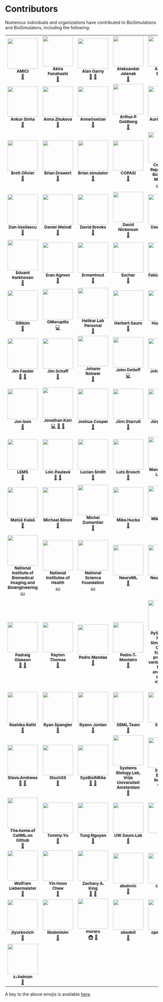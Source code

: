 # Contributors

Numerous individuals and organizations have contributed to BioSimulations and BioSimulators, including the following:

<!-- ALL-CONTRIBUTORS-LIST:START - Do not remove or modify this section -->
<!-- prettier-ignore-start -->
<!-- markdownlint-disable -->
<table>
  <tr>
    <td align="center"><a href="https://github.com/AMICI-dev"><img src="https://avatars.githubusercontent.com/u/68919097?v=4?s=100" width="100px;" alt=""/><br /><sub><b>AMICI</b></sub></a><br /><a href="#tool-AMICI-dev" title="Tools">🔧</a></td>
    <td align="center"><a href="https://fun.bio.keio.ac.jp/"><img src="https://avatars.githubusercontent.com/u/1589676?v=4?s=100" width="100px;" alt=""/><br /><sub><b>Akira Funahashi</b></sub></a><br /><a href="#tool-funasoul" title="Tools">🔧</a></td>
    <td align="center"><a href="https://hellix.com/Alan/"><img src="https://avatars.githubusercontent.com/u/602265?v=4?s=100" width="100px;" alt=""/><br /><sub><b>Alan Garny</b></sub></a><br /><a href="#ideas-agarny" title="Ideas, Planning, & Feedback">🤔</a> <a href="#data-agarny" title="Data">🔣</a></td>
    <td align="center"><a href="https://github.com/ajelenak"><img src="https://avatars.githubusercontent.com/u/7267124?v=4?s=100" width="100px;" alt=""/><br /><sub><b>Aleksandar Jelenak</b></sub></a><br /><a href="#tool-ajelenak" title="Tools">🔧</a></td>
    <td align="center"><a href="https://github.com/ASinanSaglam"><img src="https://avatars.githubusercontent.com/u/11724447?v=4?s=100" width="100px;" alt=""/><br /><sub><b>Ali Sinan Saglam</b></sub></a><br /><a href="#data-ASinanSaglam" title="Data">🔣</a></td>
    <td align="center"><a href="https://uni-tuebingen.de/en/127116"><img src="https://avatars.githubusercontent.com/u/1740827?v=4?s=100" width="100px;" alt=""/><br /><sub><b>Andreas Dräger</b></sub></a><br /><a href="#tool-draeger" title="Tools">🔧</a></td>
    <td align="center"><a href="https://github.com/AnkitaxPriya"><img src="https://avatars.githubusercontent.com/u/44089458?v=4?s=100" width="100px;" alt=""/><br /><sub><b>Ankita</b></sub></a><br /><a href="#data-AnkitaxPriya" title="Data">🔣</a></td>
  </tr>
  <tr>
    <td align="center"><a href="https://ankursinha.in/"><img src="https://avatars.githubusercontent.com/u/102575?v=4?s=100" width="100px;" alt=""/><br /><sub><b>Ankur Sinha</b></sub></a><br /><a href="#tool-sanjayankur31" title="Tools">🔧</a></td>
    <td align="center"><a href="https://research.pasteur.fr/en/member/anna-zhukova"><img src="https://avatars.githubusercontent.com/u/10465838?v=4?s=100" width="100px;" alt=""/><br /><sub><b>Anna Zhukova</b></sub></a><br /><a href="#data-annazhukova" title="Data">🔣</a></td>
    <td align="center"><a href="https://github.com/AnneGoelzer"><img src="https://avatars.githubusercontent.com/u/32333634?v=4?s=100" width="100px;" alt=""/><br /><sub><b>AnneGoelzer</b></sub></a><br /><a href="#data-AnneGoelzer" title="Data">🔣</a></td>
    <td align="center"><a href="https://www.mountsinai.org/profiles/arthur-p-goldberg"><img src="https://avatars.githubusercontent.com/u/33882?v=4?s=100" width="100px;" alt=""/><br /><sub><b>Arthur P Goldberg</b></sub></a><br /><a href="#ideas-artgoldberg" title="Ideas, Planning, & Feedback">🤔</a></td>
    <td align="center"><a href="http://aurelien.naldi.info/"><img src="https://avatars.githubusercontent.com/u/250984?v=4?s=100" width="100px;" alt=""/><br /><sub><b>Aurélien Naldi</b></sub></a><br /><a href="#data-aurelien-naldi" title="Data">🔣</a> <a href="#tool-aurelien-naldi" title="Tools">🔧</a></td>
    <td align="center"><a href="http://bshaikh.com"><img src="https://avatars.githubusercontent.com/u/32490144?v=4?s=100" width="100px;" alt=""/><br /><sub><b>Bilal Shaikh</b></sub></a><br /><a href="https://github.com/biosimulations/biosimulations/commits?author=bilalshaikh42" title="Code">💻</a> <a href="https://github.com/biosimulations/biosimulations/commits?author=bilalshaikh42" title="Documentation">📖</a> <a href="#infra-bilalshaikh42" title="Infrastructure (Hosting, Build-Tools, etc)">🚇</a></td>
    <td align="center"><a href="https://www.ebi.ac.uk/biomodels"><img src="https://avatars.githubusercontent.com/u/74367888?v=4?s=100" width="100px;" alt=""/><br /><sub><b>BioModels</b></sub></a><br /><a href="#data-EBI-BioModels" title="Data">🔣</a></td>
  </tr>
  <tr>
    <td align="center"><a href="http://teusinkbruggemanlab.nl/brett-olivier/"><img src="https://avatars.githubusercontent.com/u/5011985?v=4?s=100" width="100px;" alt=""/><br /><sub><b>Brett Olivier</b></sub></a><br /><a href="#tool-bgoli" title="Tools">🔧</a></td>
    <td align="center"><a href="https://github.com/briandrawert"><img src="https://avatars.githubusercontent.com/u/1413538?v=4?s=100" width="100px;" alt=""/><br /><sub><b>Brian Drawert</b></sub></a><br /><a href="#tool-briandrawert" title="Tools">🔧</a></td>
    <td align="center"><a href="https://briansimulator.org/"><img src="https://avatars.githubusercontent.com/u/2292949?v=4?s=100" width="100px;" alt=""/><br /><sub><b>Brian simulator</b></sub></a><br /><a href="#tool-brian-team" title="Tools">🔧</a></td>
    <td align="center"><a href="http://www.copasi.org/"><img src="https://avatars.githubusercontent.com/u/1854399?v=4?s=100" width="100px;" alt=""/><br /><sub><b>COPASI</b></sub></a><br /><a href="#tool-copasi" title="Tools">🔧</a></td>
    <td align="center"><a href="https://reproduciblebiomodels.org"><img src="https://avatars.githubusercontent.com/u/70044163?v=4?s=100" width="100px;" alt=""/><br /><sub><b>Center for Reproducible Biomedical Modeling</b></sub></a><br /><a href="#financial-reproducible-biomedical-modeling" title="Financial">💵</a> <a href="#fundingFinding-reproducible-biomedical-modeling" title="Funding Finding">🔍</a> <a href="#projectManagement-reproducible-biomedical-modeling" title="Project Management">📆</a></td>
    <td align="center"><a href="https://github.com/CiaranWelsh"><img src="https://avatars.githubusercontent.com/u/19502680?v=4?s=100" width="100px;" alt=""/><br /><sub><b>Ciaran Welsh</b></sub></a><br /><a href="#tool-CiaranWelsh" title="Tools">🔧</a></td>
    <td align="center"><a href="https://claudine-chaouiya.pedaweb.univ-amu.fr/index.html"><img src="https://avatars.githubusercontent.com/u/40125033?v=4?s=100" width="100px;" alt=""/><br /><sub><b>Claudine Chaouiya</b></sub></a><br /><a href="#data-chaouiya" title="Data">🔣</a> <a href="#tool-chaouiya" title="Tools">🔧</a></td>
  </tr>
  <tr>
    <td align="center"><a href="https://github.com/danv61"><img src="https://avatars.githubusercontent.com/u/29076329?v=4?s=100" width="100px;" alt=""/><br /><sub><b>Dan Vasilescu</b></sub></a><br /><a href="#tool-danv61" title="Tools">🔧</a></td>
    <td align="center"><a href="https://www.helmholtz-muenchen.de/icb/institute/staff/staff/ma/5122/index.html"><img src="https://avatars.githubusercontent.com/u/18048784?v=4?s=100" width="100px;" alt=""/><br /><sub><b>Daniel Weindl</b></sub></a><br /><a href="#tool-dweindl" title="Tools">🔧</a></td>
    <td align="center"><a href="https://github.com/dbrnz"><img src="https://avatars.githubusercontent.com/u/239220?v=4?s=100" width="100px;" alt=""/><br /><sub><b>David Brooks</b></sub></a><br /><a href="#tool-dbrnz" title="Tools">🔧</a></td>
    <td align="center"><a href="http://about.me/david.nickerson"><img src="https://avatars.githubusercontent.com/u/811244?v=4?s=100" width="100px;" alt=""/><br /><sub><b>David Nickerson</b></sub></a><br /><a href="#ideas-nickerso" title="Ideas, Planning, & Feedback">🤔</a></td>
    <td align="center"><a href="https://github.com/DeepaMahm"><img src="https://avatars.githubusercontent.com/u/29662579?v=4?s=100" width="100px;" alt=""/><br /><sub><b>DeepaMahm</b></sub></a><br /><a href="https://github.com/biosimulations/biosimulations/issues?q=author%3ADeepaMahm" title="Bug reports">🐛</a></td>
    <td align="center"><a href="https://github.com/jdieg0"><img src="https://avatars.githubusercontent.com/u/6570972?v=4?s=100" width="100px;" alt=""/><br /><sub><b>Diego</b></sub></a><br /><a href="#tool-jdieg0" title="Tools">🔧</a></td>
    <td align="center"><a href="https://dilawars.me/"><img src="https://avatars.githubusercontent.com/u/895681?v=4?s=100" width="100px;" alt=""/><br /><sub><b>Dilawar Singh</b></sub></a><br /><a href="#tool-dilawar" title="Tools">🔧</a></td>
  </tr>
  <tr>
    <td align="center"><a href="https://github.com/edkerk"><img src="https://avatars.githubusercontent.com/u/7326655?v=4?s=100" width="100px;" alt=""/><br /><sub><b>Eduard Kerkhoven</b></sub></a><br /><a href="#tool-edkerk" title="Tools">🔧</a></td>
    <td align="center"><a href="https://eagmon.github.io/"><img src="https://avatars.githubusercontent.com/u/6809431?v=4?s=100" width="100px;" alt=""/><br /><sub><b>Eran Agmon</b></sub></a><br /><a href="#ideas-eagmon" title="Ideas, Planning, & Feedback">🤔</a></td>
    <td align="center"><a href="https://github.com/Ermentrout"><img src="https://avatars.githubusercontent.com/u/7952422?v=4?s=100" width="100px;" alt=""/><br /><sub><b>Ermentrout</b></sub></a><br /><a href="#tool-Ermentrout" title="Tools">🔧</a></td>
    <td align="center"><a href="https://escher.github.io/"><img src="https://avatars.githubusercontent.com/u/9327950?v=4?s=100" width="100px;" alt=""/><br /><sub><b>Escher</b></sub></a><br /><a href="#tool-escher" title="Tools">🔧</a></td>
    <td align="center"><a href="https://scholar.harvard.edu/fabianfroehlich/home"><img src="https://avatars.githubusercontent.com/u/14923969?v=4?s=100" width="100px;" alt=""/><br /><sub><b>Fabian Fröhlich</b></sub></a><br /><a href="#tool-FFroehlich" title="Tools">🔧</a></td>
    <td align="center"><a href="https://github.com/zhangfengkai"><img src="https://avatars.githubusercontent.com/u/38113699?v=4?s=100" width="100px;" alt=""/><br /><sub><b>Fengkai Zhang</b></sub></a><br /><a href="#tool-zhangfengkai" title="Tools">🔧</a></td>
    <td align="center"><a href="https://github.com/fbergmann"><img src="https://avatars.githubusercontent.com/u/949059?v=4?s=100" width="100px;" alt=""/><br /><sub><b>Frank Bergmann</b></sub></a><br /><a href="#ideas-fbergmann" title="Ideas, Planning, & Feedback">🤔</a></td>
  </tr>
  <tr>
    <td align="center"><a href="https://github.com/GINsim"><img src="https://avatars.githubusercontent.com/u/32065286?v=4?s=100" width="100px;" alt=""/><br /><sub><b>GINsim</b></sub></a><br /><a href="#tool-GINsim" title="Tools">🔧</a></td>
    <td align="center"><a href="http://gmarupilla.com"><img src="https://avatars.githubusercontent.com/u/53095348?v=4?s=100" width="100px;" alt=""/><br /><sub><b>GMarupilla</b></sub></a><br /><a href="https://github.com/biosimulations/biosimulations/commits?author=gmarupilla" title="Code">💻</a></td>
    <td align="center"><a href="http://helikarlab.org/"><img src="https://avatars.githubusercontent.com/u/17307008?v=4?s=100" width="100px;" alt=""/><br /><sub><b>Helikar Lab Personal</b></sub></a><br /><a href="#tool-HelikarLabPersonal" title="Tools">🔧</a></td>
    <td align="center"><a href="http://www.sys-bio.org/"><img src="https://avatars.githubusercontent.com/u/1054990?v=4?s=100" width="100px;" alt=""/><br /><sub><b>Herbert Sauro</b></sub></a><br /><a href="#ideas-hsauro" title="Ideas, Planning, & Feedback">🤔</a></td>
    <td align="center"><a href="https://github.com/hsorby"><img src="https://avatars.githubusercontent.com/u/778048?v=4?s=100" width="100px;" alt=""/><br /><sub><b>Hugh Sorby</b></sub></a><br /><a href="#tool-hsorby" title="Tools">🔧</a></td>
    <td align="center"><a href="http://identifiers.org/"><img src="https://avatars.githubusercontent.com/u/18701545?v=4?s=100" width="100px;" alt=""/><br /><sub><b>Idenfitiers.org</b></sub></a><br /><a href="#data-identifiers-org" title="Data">🔣</a></td>
    <td align="center"><a href="https://github.com/JanHasenauer"><img src="https://avatars.githubusercontent.com/u/12297214?v=4?s=100" width="100px;" alt=""/><br /><sub><b>Jan Hasenauer</b></sub></a><br /><a href="#tool-JanHasenauer" title="Tools">🔧</a></td>
  </tr>
  <tr>
    <td align="center"><a href="http://bionetgen.org/"><img src="https://avatars.githubusercontent.com/u/8277248?v=4?s=100" width="100px;" alt=""/><br /><sub><b>Jim Faeder</b></sub></a><br /><a href="#tool-jrfaeder" title="Tools">🔧</a> <a href="#data-jrfaeder" title="Data">🔣</a></td>
    <td align="center"><a href="http://vcell.org"><img src="https://avatars.githubusercontent.com/u/20616724?v=4?s=100" width="100px;" alt=""/><br /><sub><b>Jim Schaff</b></sub></a><br /><a href="#ideas-jcschaff" title="Ideas, Planning, & Feedback">🤔</a></td>
    <td align="center"><a href="https://github.com/jmrohwer"><img src="https://avatars.githubusercontent.com/u/502289?v=4?s=100" width="100px;" alt=""/><br /><sub><b>Johann Rohwer</b></sub></a><br /><a href="#tool-jmrohwer" title="Tools">🔧</a></td>
    <td align="center"><a href="https://github.com/jmdetloff"><img src="https://avatars.githubusercontent.com/u/1418389?v=4?s=100" width="100px;" alt=""/><br /><sub><b>John Detloff</b></sub></a><br /><a href="https://github.com/biosimulations/biosimulations/commits?author=jmdetloff" title="Code">💻</a></td>
    <td align="center"><a href="https://github.com/jhgennari"><img src="https://avatars.githubusercontent.com/u/2684850?v=4?s=100" width="100px;" alt=""/><br /><sub><b>John Gennari</b></sub></a><br /><a href="#ideas-jhgennari" title="Ideas, Planning, & Feedback">🤔</a> <a href="#tool-jhgennari" title="Tools">🔧</a></td>
    <td align="center"><a href="https://github.com/jreadey"><img src="https://avatars.githubusercontent.com/u/7785492?v=4?s=100" width="100px;" alt=""/><br /><sub><b>John Readey</b></sub></a><br /><a href="#tool-jreadey" title="Tools">🔧</a></td>
    <td align="center"><a href="https://github.com/johnsekar"><img src="https://avatars.githubusercontent.com/u/1610689?v=4?s=100" width="100px;" alt=""/><br /><sub><b>John Sekar</b></sub></a><br /><a href="#ideas-johnsekar" title="Ideas, Planning, & Feedback">🤔</a></td>
  </tr>
  <tr>
    <td align="center"><a href="https://github.com/joncison"><img src="https://avatars.githubusercontent.com/u/1506863?v=4?s=100" width="100px;" alt=""/><br /><sub><b>Jon Ison</b></sub></a><br /><a href="#data-joncison" title="Data">🔣</a></td>
    <td align="center"><a href="https://www.karrlab.org"><img src="https://avatars.githubusercontent.com/u/2848297?v=4?s=100" width="100px;" alt=""/><br /><sub><b>Jonathan Karr</b></sub></a><br /><a href="https://github.com/biosimulations/biosimulations/commits?author=jonrkarr" title="Code">💻</a> <a href="https://github.com/biosimulations/biosimulations/commits?author=jonrkarr" title="Documentation">📖</a> <a href="#design-jonrkarr" title="Design">🎨</a></td>
    <td align="center"><a href="https://github.com/jtcooper10"><img src="https://avatars.githubusercontent.com/u/42880781?v=4?s=100" width="100px;" alt=""/><br /><sub><b>Joshua Cooper</b></sub></a><br /><a href="#tool-jtcooper10" title="Tools">🔧</a></td>
    <td align="center"><a href="https://github.com/starboerg"><img src="https://avatars.githubusercontent.com/u/5522086?v=4?s=100" width="100px;" alt=""/><br /><sub><b>Jörn Starruß</b></sub></a><br /><a href="#tool-starboerg" title="Tools">🔧</a></td>
    <td align="center"><a href="http://juergen.pahle.de/"><img src="https://avatars.githubusercontent.com/u/5473011?v=4?s=100" width="100px;" alt=""/><br /><sub><b>Jürgen Pahle</b></sub></a><br /><a href="#tool-jpahle" title="Tools">🔧</a></td>
    <td align="center"><a href="https://www.karrlab.org/"><img src="https://avatars.githubusercontent.com/u/13785824?v=4?s=100" width="100px;" alt=""/><br /><sub><b>Karr whole-cell modeling lab</b></sub></a><br /><a href="#ideas-KarrLab" title="Ideas, Planning, & Feedback">🤔</a></td>
    <td align="center"><a href="https://github.com/0u812"><img src="https://avatars.githubusercontent.com/u/7402146?v=4?s=100" width="100px;" alt=""/><br /><sub><b>Kyle Medley</b></sub></a><br /><a href="#tool-0u812" title="Tools">🔧</a> <a href="#ideas-0u812" title="Ideas, Planning, & Feedback">🤔</a></td>
  </tr>
  <tr>
    <td align="center"><a href="http://lems.github.io/LEMS"><img src="https://avatars.githubusercontent.com/u/3033237?v=4?s=100" width="100px;" alt=""/><br /><sub><b>LEMS</b></sub></a><br /><a href="#tool-LEMS" title="Tools">🔧</a></td>
    <td align="center"><a href="http://loicpauleve.name/"><img src="https://avatars.githubusercontent.com/u/228657?v=4?s=100" width="100px;" alt=""/><br /><sub><b>Loïc Paulevé</b></sub></a><br /><a href="#data-pauleve" title="Data">🔣</a> <a href="#tool-pauleve" title="Tools">🔧</a></td>
    <td align="center"><a href="https://github.com/luciansmith"><img src="https://avatars.githubusercontent.com/u/1736150?v=4?s=100" width="100px;" alt=""/><br /><sub><b>Lucian Smith</b></sub></a><br /><a href="#ideas-luciansmith" title="Ideas, Planning, & Feedback">🤔</a></td>
    <td align="center"><a href="https://github.com/lutzbrusch"><img src="https://avatars.githubusercontent.com/u/13622401?v=4?s=100" width="100px;" alt=""/><br /><sub><b>Lutz Brusch</b></sub></a><br /><a href="#tool-lutzbrusch" title="Tools">🔧</a></td>
    <td align="center"><a href="https://uk.linkedin.com/in/manuelbernal"><img src="https://avatars.githubusercontent.com/u/8855107?v=4?s=100" width="100px;" alt=""/><br /><sub><b>Manuel Bernal Llinares</b></sub></a><br /><a href="#data-mbdebian" title="Data">🔣</a></td>
    <td align="center"><a href="https://github.com/MarcDinh"><img src="https://avatars.githubusercontent.com/u/50445930?v=4?s=100" width="100px;" alt=""/><br /><sub><b>MarcDinh</b></sub></a><br /><a href="#tool-MarcDinh" title="Tools">🔧</a></td>
    <td align="center"><a href="https://livermetabolism.com/"><img src="https://avatars.githubusercontent.com/u/900538?v=4?s=100" width="100px;" alt=""/><br /><sub><b>Matthias König</b></sub></a><br /><a href="#ideas-matthiaskoenig" title="Ideas, Planning, & Feedback">🤔</a></td>
  </tr>
  <tr>
    <td align="center"><a href="https://orcid.org/0000-0002-1509-4981"><img src="https://avatars.githubusercontent.com/u/992660?v=4?s=100" width="100px;" alt=""/><br /><sub><b>Matúš Kalaš</b></sub></a><br /><a href="#data-matuskalas" title="Data">🔣</a></td>
    <td align="center"><a href="https://github.com/vcellmike"><img src="https://avatars.githubusercontent.com/u/29076280?v=4?s=100" width="100px;" alt=""/><br /><sub><b>Michael Blinov</b></sub></a><br /><a href="#ideas-vcellmike" title="Ideas, Planning, & Feedback">🤔</a></td>
    <td align="center"><a href="http://dumontierlab.com/"><img src="https://avatars.githubusercontent.com/u/993852?v=4?s=100" width="100px;" alt=""/><br /><sub><b>Michel Dumontier</b></sub></a><br /><a href="#data-micheldumontier" title="Data">🔣</a></td>
    <td align="center"><a href="http://www.cds.caltech.edu/~mhucka"><img src="https://avatars.githubusercontent.com/u/1450019?v=4?s=100" width="100px;" alt=""/><br /><sub><b>Mike Hucka</b></sub></a><br /><a href="#tool-mhucka" title="Tools">🔧</a></td>
    <td align="center"><a href="https://hpc.uchc.edu"><img src="https://avatars.githubusercontent.com/u/400595?v=4?s=100" width="100px;" alt=""/><br /><sub><b>Mike Wilson</b></sub></a><br /><a href="#infra-mpw6" title="Infrastructure (Hosting, Build-Tools, etc)">🚇</a></td>
    <td align="center"><a href="http://modeldb.yale.edu/"><img src="https://avatars.githubusercontent.com/u/38667483?v=4?s=100" width="100px;" alt=""/><br /><sub><b>ModelDB</b></sub></a><br /><a href="#data-ModelDBRepository" title="Data">🔣</a></td>
    <td align="center"><a href="https://unseenbio.com/"><img src="https://avatars.githubusercontent.com/u/135653?v=4?s=100" width="100px;" alt=""/><br /><sub><b>Moritz E. Beber</b></sub></a><br /><a href="#tool-Midnighter" title="Tools">🔧</a></td>
  </tr>
  <tr>
    <td align="center"><a href="http://www.nibib.nih.gov/"><img src="https://avatars.githubusercontent.com/u/12418167?v=4?s=100" width="100px;" alt=""/><br /><sub><b>National Institute of Biomedical Imaging and Bioengineering</b></sub></a><br /><a href="#financial-NIBIB" title="Financial">💵</a></td>
    <td align="center"><a href="https://nih.gov/"><img src="https://avatars.githubusercontent.com/u/52710462?v=4?s=100" width="100px;" alt=""/><br /><sub><b>National Institutes of Health</b></sub></a><br /><a href="#financial-NIHGOV" title="Financial">💵</a></td>
    <td align="center"><a href="https://nsf.gov/"><img src="https://avatars.githubusercontent.com/u/23663503?v=4?s=100" width="100px;" alt=""/><br /><sub><b>National Science Foundation</b></sub></a><br /><a href="#financial-NSF-open" title="Financial">💵</a></td>
    <td align="center"><a href="https://docs.neuroml.org/"><img src="https://avatars.githubusercontent.com/u/2727519?v=4?s=100" width="100px;" alt=""/><br /><sub><b>NeuroML</b></sub></a><br /><a href="#tool-NeuroML" title="Tools">🔧</a></td>
    <td align="center"><a href="http://neurosimlab.org/"><img src="https://avatars.githubusercontent.com/u/14202113?v=4?s=100" width="100px;" alt=""/><br /><sub><b>Neurosim lab</b></sub></a><br /><a href="#tool-Neurosim-lab" title="Tools">🔧</a></td>
    <td align="center"><a href="https://opencor.ws/"><img src="https://avatars.githubusercontent.com/u/754570?v=4?s=100" width="100px;" alt=""/><br /><sub><b>OpenCOR</b></sub></a><br /><a href="#tool-opencor" title="Tools">🔧</a></td>
    <td align="center"><a href="https://models.physiomeproject.org/"><img src="https://avatars.githubusercontent.com/u/1114929?v=4?s=100" width="100px;" alt=""/><br /><sub><b>PMR2 - the software behind the Auckland Physiome Repository</b></sub></a><br /><a href="#data-PMR2" title="Data">🔣</a></td>
  </tr>
  <tr>
    <td align="center"><a href="http://www.opensourcebrain.org/"><img src="https://avatars.githubusercontent.com/u/1556687?v=4?s=100" width="100px;" alt=""/><br /><sub><b>Padraig Gleeson</b></sub></a><br /><a href="#data-pgleeson" title="Data">🔣</a> <a href="#tool-pgleeson" title="Tools">🔧</a></td>
    <td align="center"><a href="https://github.com/Paytonco"><img src="https://avatars.githubusercontent.com/u/7064808?v=4?s=100" width="100px;" alt=""/><br /><sub><b>Payton Thomas</b></sub></a><br /><a href="#tool-Paytonco" title="Tools">🔧</a></td>
    <td align="center"><a href="http://www.comp-sys-bio.org/"><img src="https://avatars.githubusercontent.com/u/2159130?v=4?s=100" width="100px;" alt=""/><br /><sub><b>Pedro Mendes</b></sub></a><br /><a href="#tool-pmendes" title="Tools">🔧</a></td>
    <td align="center"><a href="http://pedromonteiro.org/"><img src="https://avatars.githubusercontent.com/u/2027375?v=4?s=100" width="100px;" alt=""/><br /><sub><b>Pedro T. Monteiro</b></sub></a><br /><a href="#tool-ptgm" title="Tools">🔧</a></td>
    <td align="center"><a href="http://pysces.sourceforge.net/"><img src="https://avatars.githubusercontent.com/u/6103247?v=4?s=100" width="100px;" alt=""/><br /><sub><b>PySCeS: The Python Simulator for Cellular Systems, provides a variety of tools for the analysis of cellular systems</b></sub></a><br /><a href="#tool-PySCeS" title="Tools">🔧</a></td>
    <td align="center"><a href="https://github.com/Ragzz1995"><img src="https://avatars.githubusercontent.com/u/16513966?v=4?s=100" width="100px;" alt=""/><br /><sub><b>Raghul Kannan</b></sub></a><br /><a href="#tool-Ragzz1995" title="Tools">🔧</a></td>
    <td align="center"><a href="https://github.com/rsmsheriff"><img src="https://avatars.githubusercontent.com/u/7849690?v=4?s=100" width="100px;" alt=""/><br /><sub><b>Rahuman Sheriff</b></sub></a><br /><a href="#data-rsmsheriff" title="Data">🔣</a></td>
  </tr>
  <tr>
    <td align="center"><a href="https://raashika03.github.io/rashika.rathi/"><img src="https://avatars.githubusercontent.com/u/45493793?v=4?s=100" width="100px;" alt=""/><br /><sub><b>Rashika Rathi</b></sub></a><br /><a href="#data-raashika03" title="Data">🔣</a></td>
    <td align="center"><a href="http://allencell.org/"><img src="https://avatars.githubusercontent.com/u/9079?v=4?s=100" width="100px;" alt=""/><br /><sub><b>Ryan Spangler</b></sub></a><br /><a href="#ideas-prismofeverything" title="Ideas, Planning, & Feedback">🤔</a></td>
    <td align="center"><a href="https://github.com/Ryannjordan"><img src="https://avatars.githubusercontent.com/u/86376602?v=4?s=100" width="100px;" alt=""/><br /><sub><b>Ryann Jordan</b></sub></a><br /><a href="#data-Ryannjordan" title="Data">🔣</a></td>
    <td align="center"><a href="http://sbml.org/About"><img src="https://avatars.githubusercontent.com/u/1799692?v=4?s=100" width="100px;" alt=""/><br /><sub><b>SBML Team</b></sub></a><br /><a href="#tool-sbmlteam" title="Tools">🔧</a></td>
    <td align="center"><a href="https://github.com/SED-ML"><img src="https://avatars.githubusercontent.com/u/29736746?v=4?s=100" width="100px;" alt=""/><br /><sub><b>SED-ML</b></sub></a><br /><a href="#tool-SED-ML" title="Tools">🔧</a></td>
    <td align="center"><a href="https://github.com/skeating"><img src="https://avatars.githubusercontent.com/u/1736558?v=4?s=100" width="100px;" alt=""/><br /><sub><b>Sarah Keating</b></sub></a><br /><a href="#tool-skeating" title="Tools">🔧</a></td>
    <td align="center"><a href="https://github.com/shoops"><img src="https://avatars.githubusercontent.com/u/1760522?v=4?s=100" width="100px;" alt=""/><br /><sub><b>Stefan Hoops</b></sub></a><br /><a href="#tool-shoops" title="Tools">🔧</a></td>
  </tr>
  <tr>
    <td align="center"><a href="http://www.smoldyn.org/"><img src="https://avatars.githubusercontent.com/u/33039297?v=4?s=100" width="100px;" alt=""/><br /><sub><b>Steve Andrews</b></sub></a><br /><a href="#data-ssandrews" title="Data">🔣</a> <a href="#tool-ssandrews" title="Tools">🔧</a></td>
    <td align="center"><a href="https://github.com/StochSS"><img src="https://avatars.githubusercontent.com/u/3344600?v=4?s=100" width="100px;" alt=""/><br /><sub><b>StochSS</b></sub></a><br /><a href="#tool-StochSS" title="Tools">🔧</a></td>
    <td align="center"><a href="https://maiage.inrae.fr/en/biosys"><img src="https://avatars.githubusercontent.com/u/32363627?v=4?s=100" width="100px;" alt=""/><br /><sub><b>SysBioINRAe</b></sub></a><br /><a href="#tool-SysBioInra" title="Tools">🔧</a> <a href="#data-SysBioInra" title="Data">🔣</a></td>
    <td align="center"><a href="https://science.vu.nl/en/research/molecular-cell-biology/systems-bioinformatics/index.aspx"><img src="https://avatars.githubusercontent.com/u/12168054?v=4?s=100" width="100px;" alt=""/><br /><sub><b>Systems Biology Lab, Vrije Universiteit Amsterdam</b></sub></a><br /><a href="#tool-SystemsBioinformatics" title="Tools">🔧</a></td>
    <td align="center"><a href="http://systemsbiology.ucsd.edu/"><img src="https://avatars.githubusercontent.com/u/4237829?v=4?s=100" width="100px;" alt=""/><br /><sub><b>Systems Biology Research Group</b></sub></a><br /><a href="#data-SBRG" title="Data">🔣</a></td>
    <td align="center"><a href="https://www.hdfgroup.org/"><img src="https://avatars.githubusercontent.com/u/8572050?v=4?s=100" width="100px;" alt=""/><br /><sub><b>The HDF Group</b></sub></a><br /><a href="#tool-HDFGroup" title="Tools">🔧</a></td>
    <td align="center"><a href="http://neuron.yale.edu/"><img src="https://avatars.githubusercontent.com/u/38567601?v=4?s=100" width="100px;" alt=""/><br /><sub><b>The NEURON Simulator</b></sub></a><br /><a href="#tool-neuronsimulator" title="Tools">🔧</a></td>
  </tr>
  <tr>
    <td align="center"><a href="https://cellml.org/"><img src="https://avatars.githubusercontent.com/u/2141414?v=4?s=100" width="100px;" alt=""/><br /><sub><b>The home of CellML on Github</b></sub></a><br /><a href="#tool-cellml" title="Tools">🔧</a></td>
    <td align="center"><a href="https://github.com/metatoaster"><img src="https://avatars.githubusercontent.com/u/372914?v=4?s=100" width="100px;" alt=""/><br /><sub><b>Tommy Yu</b></sub></a><br /><a href="#data-metatoaster" title="Data">🔣</a></td>
    <td align="center"><a href="https://www.itersdesktop.com/"><img src="https://avatars.githubusercontent.com/u/663341?v=4?s=100" width="100px;" alt=""/><br /><sub><b>Tung Nguyen</b></sub></a><br /><a href="#data-ntung" title="Data">🔣</a></td>
    <td align="center"><a href="https://github.com/sys-bio"><img src="https://avatars.githubusercontent.com/u/5590646?v=4?s=100" width="100px;" alt=""/><br /><sub><b>UW Sauro Lab</b></sub></a><br /><a href="#tool-sys-bio" title="Tools">🔧</a></td>
    <td align="center"><a href="https://vega.github.io/"><img src="https://avatars.githubusercontent.com/u/11796929?v=4?s=100" width="100px;" alt=""/><br /><sub><b>Vega</b></sub></a><br /><a href="#tool-vega" title="Tools">🔧</a></td>
    <td align="center"><a href="https://github.com/veitveit"><img src="https://avatars.githubusercontent.com/u/15800709?v=4?s=100" width="100px;" alt=""/><br /><sub><b>Veit Schwämmle</b></sub></a><br /><a href="#data-veitveit" title="Data">🔣</a></td>
    <td align="center"><a href="http://vcell.org/"><img src="https://avatars.githubusercontent.com/u/29076025?v=4?s=100" width="100px;" alt=""/><br /><sub><b>Virtual Cell</b></sub></a><br /><a href="#tool-virtualcell" title="Tools">🔧</a> <a href="#data-virtualcell" title="Data">🔣</a></td>
  </tr>
  <tr>
    <td align="center"><a href="http://genome.jouy.inra.fr/~wliebermeis/index_en.html"><img src="https://avatars.githubusercontent.com/u/3976679?v=4?s=100" width="100px;" alt=""/><br /><sub><b>Wolfram Liebermeister</b></sub></a><br /><a href="#tool-liebermeister" title="Tools">🔧</a></td>
    <td align="center"><a href="https://github.com/YinHoon"><img src="https://avatars.githubusercontent.com/u/11270172?v=4?s=100" width="100px;" alt=""/><br /><sub><b>Yin Hoon Chew</b></sub></a><br /><a href="#ideas-YinHoon" title="Ideas, Planning, & Feedback">🤔</a></td>
    <td align="center"><a href="https://www.linkedin.com/in/zakandrewking/"><img src="https://avatars.githubusercontent.com/u/1250400?v=4?s=100" width="100px;" alt=""/><br /><sub><b>Zachary A. King</b></sub></a><br /><a href="#tool-zakandrewking" title="Tools">🔧</a> <a href="#data-zakandrewking" title="Data">🔣</a></td>
    <td align="center"><a href="https://github.com/abulovic"><img src="https://avatars.githubusercontent.com/u/1510530?v=4?s=100" width="100px;" alt=""/><br /><sub><b>abulovic</b></sub></a><br /><a href="#data-abulovic" title="Data">🔣</a></td>
    <td align="center"><a href="https://github.com/cjmyers"><img src="https://avatars.githubusercontent.com/u/3507191?v=4?s=100" width="100px;" alt=""/><br /><sub><b>cjmyers</b></sub></a><br /><a href="#ideas-cjmyers" title="Ideas, Planning, & Feedback">🤔</a></td>
    <td align="center"><a href="https://github.com/dczielinski"><img src="https://avatars.githubusercontent.com/u/4442307?v=4?s=100" width="100px;" alt=""/><br /><sub><b>dczielinski</b></sub></a><br /><a href="#tool-dczielinski" title="Tools">🔧</a></td>
    <td align="center"><a href="https://thesustainablevegan.org/"><img src="https://avatars.githubusercontent.com/u/60083977?v=4?s=100" width="100px;" alt=""/><br /><sub><b>freiburgermsu</b></sub></a><br /><a href="https://github.com/biosimulations/biosimulations/commits?author=freiburgermsu" title="Documentation">📖</a></td>
  </tr>
  <tr>
    <td align="center"><a href="https://github.com/jtyurkovich"><img src="https://avatars.githubusercontent.com/u/5396263?v=4?s=100" width="100px;" alt=""/><br /><sub><b>jtyurkovich</b></sub></a><br /><a href="#tool-jtyurkovich" title="Tools">🔧</a></td>
    <td align="center"><a href="http://fun.bio.keio.ac.jp/software/libsbmlsim/"><img src="https://avatars.githubusercontent.com/u/16151392?v=4?s=100" width="100px;" alt=""/><br /><sub><b>libsbmlsim</b></sub></a><br /><a href="#tool-libsbmlsim" title="Tools">🔧</a></td>
    <td align="center"><a href="https://github.com/moraru"><img src="https://avatars.githubusercontent.com/u/7397814?v=4?s=100" width="100px;" alt=""/><br /><sub><b>moraru</b></sub></a><br /><a href="#infra-moraru" title="Infrastructure (Hosting, Build-Tools, etc)">🚇</a> <a href="#ideas-moraru" title="Ideas, Planning, & Feedback">🤔</a></td>
    <td align="center"><a href="https://github.com/obodeit"><img src="https://avatars.githubusercontent.com/u/38722594?v=4?s=100" width="100px;" alt=""/><br /><sub><b>obodeit</b></sub></a><br /><a href="#tool-obodeit" title="Tools">🔧</a></td>
    <td align="center"><a href="https://github.com/opencobra"><img src="https://avatars.githubusercontent.com/u/2708410?v=4?s=100" width="100px;" alt=""/><br /><sub><b>openCOBRA</b></sub></a><br /><a href="#tool-opencobra" title="Tools">🔧</a></td>
    <td align="center"><a href="https://github.com/RuleWorld"><img src="https://avatars.githubusercontent.com/u/11491841?v=4?s=100" width="100px;" alt=""/><br /><sub><b>ruleworld</b></sub></a><br /><a href="#tool-RuleWorld" title="Tools">🔧</a> <a href="#data-RuleWorld" title="Data">🔣</a></td>
    <td align="center"><a href="https://github.com/yexilein"><img src="https://avatars.githubusercontent.com/u/30040612?v=4?s=100" width="100px;" alt=""/><br /><sub><b>yexilein</b></sub></a><br /><a href="#tool-yexilein" title="Tools">🔧</a></td>
  </tr>
  <tr>
    <td align="center"><a href="https://github.com/z-haiman"><img src="https://avatars.githubusercontent.com/u/29131681?v=4?s=100" width="100px;" alt=""/><br /><sub><b>z-haiman</b></sub></a><br /><a href="#tool-z-haiman" title="Tools">🔧</a></td>
  </tr>
</table>

<!-- markdownlint-restore -->
<!-- prettier-ignore-end -->

<!-- ALL-CONTRIBUTORS-LIST:END -->

A key to the above emojis is available [here](https://allcontributors.org/docs/en/emoji-key).
